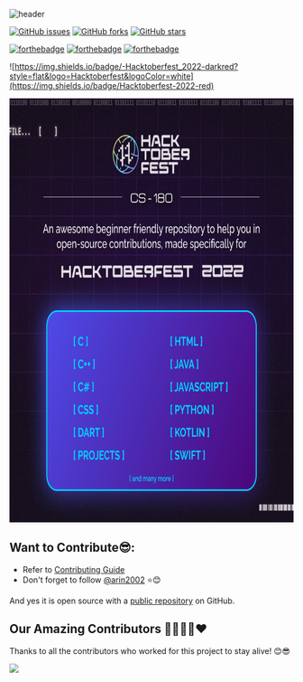 ![header](https://capsule-render.vercel.app/api?type=rect&color=gradient&height=100&section=footer&text=Coding+Questions&fontSize=50)

[![GitHub issues](https://img.shields.io/github/issues/arin2002/Coding-questions?style=for-the-badge&logo=appveyor)](https://github.com/arin2002/Coding-questions/issues)
[![GitHub forks](https://img.shields.io/github/forks/arin2002/Coding-questions?style=for-the-badge&logo=appveyor)](https://github.com/arin2002/Coding-questions/network)
[![GitHub stars](https://img.shields.io/github/stars/arin2002/Coding-questions?style=for-the-badge&logo=appveyor)](https://github.com/arin2002/Coding-questions/stargazers)

[![forthebadge](https://forthebadge.com/images/badges/built-by-developers.svg)](https://forthebadge.com)
[![forthebadge](https://forthebadge.com/images/badges/built-with-love.svg)](https://forthebadge.com)
[![forthebadge](https://forthebadge.com/images/badges/for-you.svg)](https://forthebadge.com)

![https://img.shields.io/badge/-Hacktoberfest_2022-darkred?style=flat&logo=Hacktoberfest&logoColor=white](https://img.shields.io/badge/Hacktoberfest-2022-red)&nbsp;
<p align="center" >
  <img src="./Posters/hacktoberfest 2022.png" width="1000" height="750"> 
</p>

## Want to Contribute😎:
- Refer to <a href="https://github.com/arin2002/Coding-questions/blob/main/Contributing.md">Contributing Guide</a><br>
- Don't forget to follow [@arin2002](https://github.com/arin2002) ⭐😊


And yes it is open source with a [public repository](https://github.com/arin2002/Coding-questions)
 on GitHub.


## Our Amazing Contributors 👨‍👨‍👦‍👦❤️
Thanks to all the contributors who worked for this project to stay alive! 😊😎

<a align="center" href="https://github.com/arin2002/Coding-questions/graphs/contributors">
  <img src="https://contrib.rocks/image?repo=arin2002/Coding-questions&&max=817" />
</a>
